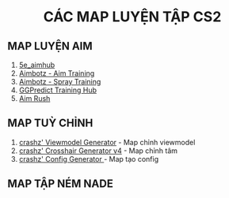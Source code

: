 <h1 align="center">CÁC MAP LUYỆN TẬP CS2</h1>

## MAP LUYỆN AIM
1. <a href="https://steamcommunity.com/sharedfiles/filedetails/?id=3086023598">5e_aimhub</a>
2. <a href="https://steamcommunity.com/sharedfiles/filedetails/?id=3070244462">Aimbotz - Aim Training</a>
3. <a href="https://steamcommunity.com/sharedfiles/filedetails/?id=3100869952">Aimbotz - Spray Training</a> 
4. <a href="https://steamcommunity.com/sharedfiles/filedetails/?id=3070217773">GGPredict Training Hub</a>
5. <a href="https://steamcommunity.com/sharedfiles/filedetails/?id=3105821815">Aim Rush</a>
## MAP TUỲ CHỈNH
1. <a href="https://steamcommunity.com/sharedfiles/filedetails/?id=3070284069">crashz' Viewmodel Generator</a> - Map chỉnh viewmodel
2. <a href="https://steamcommunity.com/sharedfiles/filedetails/?id=3070193546">crashz' Crosshair Generator v4</a> - Map chỉnh tâm
3. <a href="https://steamcommunity.com/sharedfiles/filedetails/?id=3142121155">crashz' Config Generator </a> - Map tạo config
## MAP TẬP NÉM NADE
